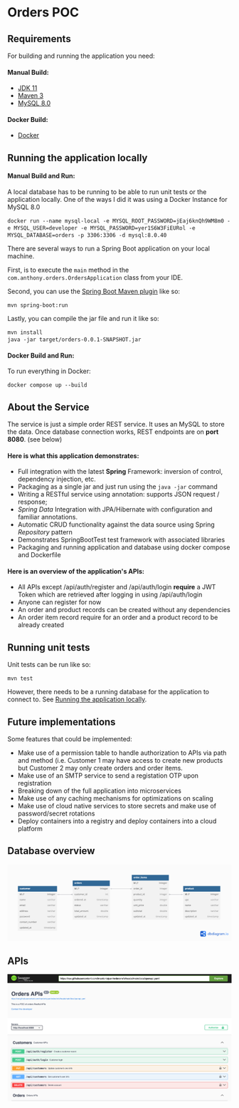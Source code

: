 # Orders POC 

## Requirements

For building and running the application you need:

#### Manual Build:
- [JDK 11](https://jdk.java.net/archive/)
- [Maven 3](https://maven.apache.org)
- [MySQL 8.0](https://dev.mysql.com/downloads/mysql/8.0.html)

#### Docker Build:
- [Docker](https://www.docker.com/products/docker-desktop/)

## Running the application locally

#### Manual Build and Run:

A local database has to be running to be able to run unit tests or the application locally. One of the ways I did it was using a Docker Instance for MySQL 8.0

```
docker run --name mysql-local -e MYSQL_ROOT_PASSWORD=jEaj6knQh9WM8m0 -e MYSQL_USER=developer -e MYSQL_PASSWORD=yer1S6W3FiEURol -e MYSQL_DATABASE=orders -p 3306:3306 -d mysql:8.0.40
```

There are several ways to run a Spring Boot application on your local machine. 

First, is to execute the `main` method in the `com.anthony.orders.OrdersApplication` class from your IDE.

Second, you can use the [Spring Boot Maven plugin](https://docs.spring.io/spring-boot/docs/current/reference/html/build-tool-plugins-maven-plugin.html) like so:

```
mvn spring-boot:run
```

Lastly, you can compile the jar file and run it like so:

```
mvn install
java -jar target/orders-0.0.1-SNAPSHOT.jar
```

#### Docker Build and Run:
To run everything in Docker:
```
docker compose up --build
```

## About the Service

The service is just a simple order REST service. It uses an MySQL to store the data. Once database connection works, REST endpoints are on **port 8080**. (see below)

#### Here is what this application demonstrates: 

* Full integration with the latest **Spring** Framework: inversion of control, dependency injection, etc.
* Packaging as a single jar and just run using the ``java -jar`` command
* Writing a RESTful service using annotation: supports JSON request / response;
* *Spring Data* Integration with JPA/Hibernate with configuration and familiar annotations. 
* Automatic CRUD functionality against the data source using Spring *Repository* pattern
* Demonstrates SpringBootTest test framework with associated libraries 
* Packaging and running application and database using docker compose and Dockerfile

#### Here is an overview of the application's APIs:

* All APIs except /api/auth/register and /api/auth/login **require** a JWT Token which are retrieved after logging in using /api/auth/login
* Anyone can register for now
* An order and product records can be created without any dependencies
* An order item record require for an order and a product record to be already created

## Running unit tests

Unit tests can be run like so:

```
mvn test
```

However, there needs to be a running database for the application to connect to. See [Running the application locally](#running-the-application-locally).

## Future implementations

Some features that could be implemented:

* Make use of a permission table to handle authorization to APIs via path and method (i.e. Customer 1 may have access to create new products but Customer 2 may only create orders and order items.
* Make use of an SMTP service to send a registation OTP upon registration
* Breaking down of the full application into microservices
* Make use of any caching mechanisms for optimizations on scaling
* Make use of cloud native services to store secrets and make use of password/secret rotations
* Deploy containers into a registry and deploy containers into a cloud platform 

## Database overview
![Database overview](./docs/db.png)

## APIs

[![API Swagger](./docs/openapi.png)](https://petstore.swagger.io/?url=https://raw.githubusercontent.com/imantoniojuan/orders/refs/heads/main/docs/openapi.yaml)
